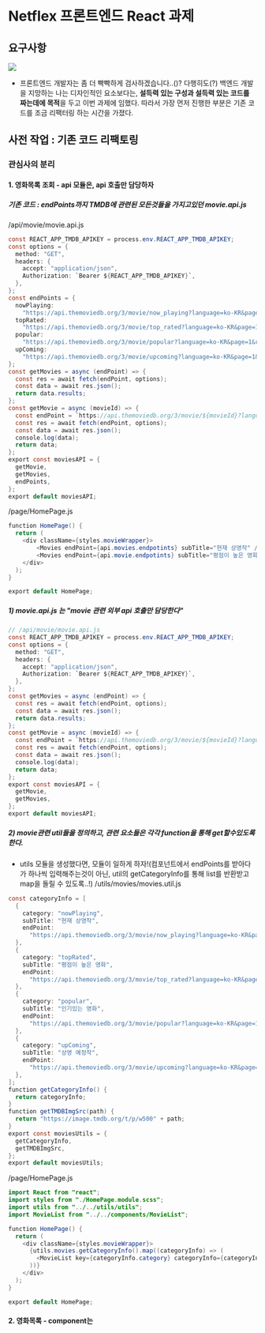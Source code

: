 # Netflex 프론트엔드 React 과제
## 요구사항
![](https://i.imgur.com/5BbOGXu.png)
- 프론트엔드 개발자는 좀 더 빡빡하게 검사하겠습니다..()?
	다행히도(?) 백엔드 개발을 지망하는 나는 디자인적인 요소보다는, **설득력 있는 구성과 설득력 있는 코드를 짜는데에 목적**을 두고 이번 과제에 임했다. 따라서 가장 먼저 진행한 부분은 기존 코드를 조금 리팩터링 하는 시간을 가졌다.
## 사전 작업 : 기존 코드 리팩토링
### 관심사의 분리 
#### 1. 영화목록 조회 - api 모듈은, api 호출만 담당하자
##### 기존 코드 : endPoints까지 TMDB에 관련된 모든것들을 가지고있던 movie.api.js
/api/movie/movie.api.js
```java
const REACT_APP_TMDB_APIKEY = process.env.REACT_APP_TMDB_APIKEY;
const options = {
  method: "GET",
  headers: {
    accept: "application/json",
    Authorization: `Bearer ${REACT_APP_TMDB_APIKEY}`,
  },
};
const endPoints = {
  nowPlaying:
    "https://api.themoviedb.org/3/movie/now_playing?language=ko-KR&page=1&region=KR",
  topRated:
    "https://api.themoviedb.org/3/movie/top_rated?language=ko-KR&page=1&region=KR",
  popular:
    "https://api.themoviedb.org/3/movie/popular?language=ko-KR&page=1&region=KR",
  upComing:
    "https://api.themoviedb.org/3/movie/upcoming?language=ko-KR&page=1&region=KR",
};
const getMovies = async (endPoint) => {
  const res = await fetch(endPoint, options);
  const data = await res.json();
  return data.results;
};
const getMovie = async (movieId) => {
  const endPoint = `https://api.themoviedb.org/3/movie/${movieId}?language=ko-KR&page=1&region=KR`;
  const res = await fetch(endPoint, options);
  const data = await res.json();
  console.log(data);
  return data;
};
export const moviesAPI = {
  getMovie,
  getMovies,
  endPoints,
};
export default moviesAPI;
```

/page/HomePage.js
```java
function HomePage() {
  return (
    <div className={styles.movieWrapper}>
		<Movies endPoint={api.movies.endpotints} subTitle="현재 상영작" />
		<Movies endPoint={api.movie.endpotints} subTitle="평점이 높은 영화" />
    </div>
  );
}

export default HomePage;
```

##### 1)  movie.api.js 는 "movie 관련 외부 api 호출만 담당한다"
```java
// /api/movie/movie.api.js
const REACT_APP_TMDB_APIKEY = process.env.REACT_APP_TMDB_APIKEY;
const options = {
  method: "GET",
  headers: {
    accept: "application/json",
    Authorization: `Bearer ${REACT_APP_TMDB_APIKEY}`,
  },
};
const getMovies = async (endPoint) => {
  const res = await fetch(endPoint, options);
  const data = await res.json();
  return data.results;
};
const getMovie = async (movieId) => {
  const endPoint = `https://api.themoviedb.org/3/movie/${movieId}?language=ko-KR&page=1&region=KR`;
  const res = await fetch(endPoint, options);
  const data = await res.json();
  console.log(data);
  return data;
};
export const moviesAPI = {
  getMovie,
  getMovies,
};
export default moviesAPI;
```
##### 2) movie관련 util들을 정의하고, 관련 요소들은 각각 function을 통해 get할수있도록 한다.
- utils 모듈을 생성했다면, 모듈이 일하게 하자!(컴포넌트에서 endPoints를 받아다가 하나씩 입력해주는것이 아닌, util의 getCategoryInfo를 통해 list를 반환받고 map을 돌릴 수 있도록..!)
/utils/movies/movies.util.js
```java
const categoryInfo = [
  {
    category: "nowPlaying",
    subTitle: "현재 상영작",
    endPoint:
      "https://api.themoviedb.org/3/movie/now_playing?language=ko-KR&page=1&region=KR",
  },
  {
    category: "topRated",
    subTitle: "평점이 높은 영화",
    endPoint:
      "https://api.themoviedb.org/3/movie/top_rated?language=ko-KR&page=1&region=KR",
  },
  {
    category: "popular",
    subTitle: "인기있는 영화",
    endPoint:
      "https://api.themoviedb.org/3/movie/popular?language=ko-KR&page=1&region=KR",
  },
  {
    category: "upComing",
    subTitle: "상영 예정작",
    endPoint:
      "https://api.themoviedb.org/3/movie/upcoming?language=ko-KR&page=1&region=KR",
  },
];
function getCategoryInfo() {
  return categoryInfo;
}
function getTMDBImgSrc(path) {
  return "https://image.tmdb.org/t/p/w500" + path;
}
export const moviesUtils = {
  getCategoryInfo,
  getTMDBImgSrc,
};
export default moviesUtils;
```

/page/HomePage.js
```java
import React from "react";
import styles from "./HomePage.module.scss";
import utils from "../../utils/utils";
import MovieList from "../../components/MovieList";

function HomePage() {
  return (
    <div className={styles.movieWrapper}>
      {utils.movies.getCategoryInfo().map((categoryInfo) => (
        <MovieList key={categoryInfo.category} categoryInfo={categoryInfo} />
      ))}
    </div>
  );
}

export default HomePage;

```
#### 2. 영화목록 - component는 